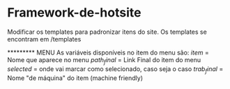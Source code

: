# Framework-de-hotsite

Modificar os templates para padronizar itens do site. Os templates se encontram em /templates

********* MENU
As variáveis disponíveis no item do menu são:
$item$ = Nome que aparece no menu
$path_final$ = Link Final do item do menu
$selected$ = onde vai marcar como selecionado, caso seja o caso
$trab_final$ = Nome "de máquina" do item (machine friendly)
